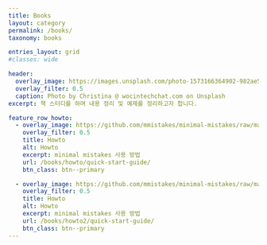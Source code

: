 ```yaml
---
title: Books
layout: category
permalink: /books/
taxonomy: books

entries_layout: grid
#classes: wide

header:
  overlay_image: https://images.unsplash.com/photo-1573166364902-982ae58a27ae?ixlib=rb-1.2.1&ixid=eyJhcHBfaWQiOjEyMDd9&auto=format&fit=crop&w=1024&q=80
  overlay_filter: 0.5
  caption: Photo by Christina @ wocintechchat.com on Unsplash
excerpt: 책 스터디를 하며 내용 정리 및 예제를 정리하고자 합니다.

feature_row_howto:
  - overlay_image: https://github.com/mmistakes/minimal-mistakes/raw/master/screenshot.png
    overlay_filter: 0.5
    title: Howto
    alt: Howto
    excerpt: minimal mistakes 사용 방법
    url: /books/howto/quick-start-guide/
    btn_class: btn--primary

  - overlay_image: https://github.com/mmistakes/minimal-mistakes/raw/master/screenshot-layouts.png
    overlay_filter: 0.5
    title: Howto
    alt: Howto
    excerpt: minimal mistakes 사용 방법
    url: /books/howto2/quick-start-guide/
    btn_class: btn--primary
---
```


<!-- # 설명서
{% include feature_row.html id="feature_row_howto" %} -->